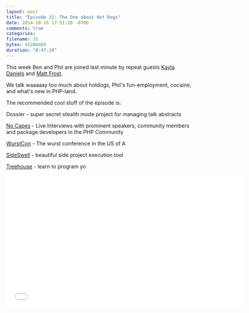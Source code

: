 ```yaml
---
layout: post
title: "Episode 31: The One about Hot Dogs"
date: 2014-10-16 17:51:20 -0700
comments: true
categories:
filename: 31
bytes: 45280469
duration: "0:47:10"
---
```


This week Ben and Phil are joined last minute by repeat guests [Kayla Daniels] and [Matt Frost].

We talk waaaaay too much about hotdogs, Phil's fun-employment, cocaine, and what's new in PHP-land.

[Kayla Daniels]: https://twitter.com/kayladnls
[Matt Frost]: https://twitter.com/shrtwhitebldguy



The recommended cool stuff of the episode is:

Dossier - super secret stealth mode project for managing talk abstracts

[No Capes](http://nocapes.github.io/) - Live Interviews with prominent speakers, community members and package developers in the PHP Community

[WurstCon](http://wurstcon.com/) - The wurst conference in the US of A

[SideSwell](http://sideswell.com/) - beautiful side project execution tool

[Treehouse](http://teamtreehouse.com/) - learn to program yo



<iframe width="640" height="360" src="//www.youtube.com/embed/nC3CKXjVx2I" frameborder="0" allowfullscreen></iframe>
